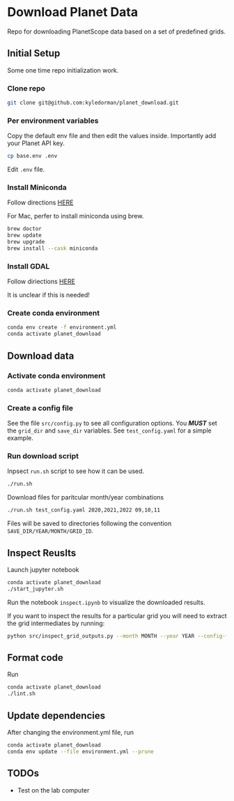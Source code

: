 # Download Planet Data

Repo for downloading PlanetScope data based on a set of predefined grids. 

## Initial Setup

Some one time repo initialization work. 


### Clone repo
```bash
git clone git@github.com:kyledorman/planet_download.git
```

### Per environment variables
Copy the default env file and then edit the values inside. Importantly add your Planet API key.
```bash
cp base.env .env
```
Edit `.env` file.

### Install Miniconda

Follow directions [HERE](https://docs.anaconda.com/miniconda/install/)

For Mac, perfer to install miniconda using brew. 
```bash
brew doctor
brew update
brew upgrade
brew install --cask miniconda
```

### Install GDAL

Follow diriections [HERE](https://gdal.org/en/stable/download.html)

It is unclear if this is needed!

### Create conda environment
```bash
conda env create -f environment.yml
conda activate planet_download
```

## Download data

### Activate conda environment
```bash
conda activate planet_download
```

### Create a config file
See the file `src/config.py` to see all configuration options. You ***MUST*** set the `grid_dir` and `save_dir` variables. See `test_config.yaml` for a simple example.

### Run download script
Inpsect `run.sh` script to see how it can be used.
```bash
./run.sh
```

Download files for paritcular month/year combinations
```bash
./run.sh test_config.yaml 2020,2021,2022 09,10,11
```

Files will be saved to directories following the convention `SAVE_DIR/YEAR/MONTH/GRID_ID`. 

## Inspect Reuslts

Launch jupyter notebook
```bash
conda activate planet_download
./start_jupyter.sh
```

Run the notebook `inspect.ipynb` to visualize the downloaded results. 

If you want to inspect the results for a particular grid you will need to extract the grid intermediates by running:
```bash
python src/inspect_grid_outputs.py --month MONTH --year YEAR --config-file CONFIG_FILE --grid-id GRID-ID
```

## Format code

Run
```bash
conda activate planet_download
./lint.sh
```

## Update dependencies
After changing the environment.yml file, run
```bash
conda activate planet_download
conda env update --file environment.yml --prune
```

## TODOs
- Test on the lab computer

